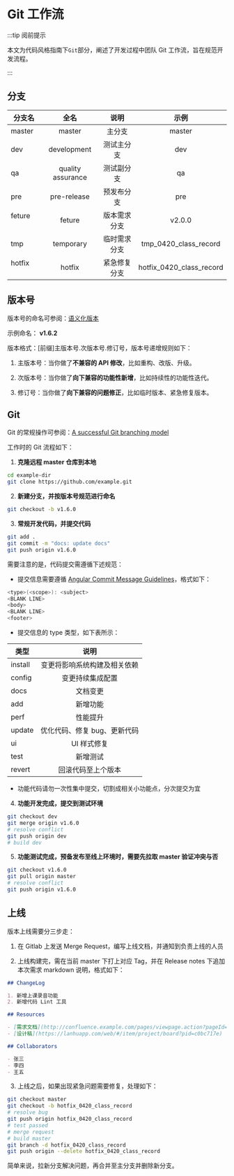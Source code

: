 # Git 工作流

:::tip 阅前提示

本文为代码风格指南下<code>Git</code>部分，阐述了开发过程中团队 Git 工作流，旨在规范开发流程。

:::

## 分支

| 分支名    |       全名        |     说明     |           示例           |
| --------- | :---------------: | :----------: | :----------------------: |
| master    |      master       |    主分支    |          master          |
| dev 　    |    development    |  测试主分支  |           dev            |
| qa 　     | quality assurance |  测试副分支  |            qa            |
| pre 　    |    pre-release    |  预发布分支  |           pre            |
| feture 　 |      feture       | 版本需求分支 |          v2.0.0          |
| tmp 　    |     temporary     | 临时需求分支 |  tmp_0420_class_record   |
| hotfix 　 |      hotfix       | 紧急修复分支 | hotfix_0420_class_record |

## 版本号

版本号的命名可参阅：[语义化版本](https://semver.org/lang/zh-CN/)

示例命名： **v1.6.2**

版本格式：[前缀]主版本号.次版本号.修订号，版本号递增规则如下：

1. 主版本号：当你做了**不兼容的 API 修改**，比如重构、改版、升级。

2. 次版本号：当你做了**向下兼容的功能性新增**，比如持续性的功能性迭代。

3. 修订号：当你做了**向下兼容的问题修正**，比如临时版本、紧急修复版本。

## Git

Git 的常规操作可参阅：[A successful Git branching model](https://nvie.com/posts/a-successful-git-branching-model/)

工作时的 Git 流程如下：

1. **克隆远程 master 仓库到本地**

```bash
cd example-dir
git clone https://github.com/example.git
```

2. **新建分支，并按版本号规范进行命名**

```bash
git checkout -b v1.6.0
```

3. **常规开发代码，并提交代码**

```bash
git add .
git commit -m "docs: update docs"
git push origin v1.6.0
```

需要注意的是，代码提交需遵循下述规范：

- 提交信息需要遵循 [Angular Commit Message Guidelines](https://github.com/angular/angular/blob/22b96b9/CONTRIBUTING.md#-commit-message-guidelines)，格式如下：

```java
<type>(<scope>): <subject>
<BLANK LINE>
<body>
<BLANK LINE>
<footer>
```

- 提交信息的 type 类型，如下表所示：

| 类型    |             说明             |
| ------- | :--------------------------: |
| install | 变更将影响系统构建及相关依赖 |
| config  |       变更持续集成配置       |
| docs    |           文档变更           |
| add     |           新增功能           |
| perf    |           性能提升           |
| update  | 优化代码、修复 bug、更新代码 |
| ui      |         UI 样式修复          |
| test    |           新增测试           |
| revert  |      回滚代码至上个版本      |

- 功能代码请勿一次性集中提交，切割成相关小功能点，分次提交为宜

4. **功能开发完成，提交到测试环境**

```bash
git checkout dev
git merge origin v1.6.0
# resolve conflict
git push origin dev
# build dev
```

5. **功能测试完成，预备发布至线上环境时，需要先拉取 master 验证冲突与否**

```bash
git checkout v1.6.0
git pull origin master
# resolve conflict
git push origin v1.6.0
```

## 上线

版本上线需要分三步走：

1. 在 Gitlab 上发送 Merge Request，编写上线文档，并通知到负责上线的人员

2. 上线构建完，需在当前 master 下打上对应 Tag，并在 Release notes 下追加本次需求 markdown 说明，格式如下：

```markdown
## ChangeLog

1. 新增上课录音功能
2. 新增代码 Lint 工具

## Resources

- [需求文档](http://confluence.example.com/pages/viewpage.action?pageId=5805663)
- [设计稿](https://lanhuapp.com/web/#/item/project/board?pid=c0bc717e)

## Collaborators

- 张三
- 李四
- 王五
```

3. 上线之后，如果出现紧急问题需要修复，处理如下：

```bash
git checkout master
git checkout -b hotfix_0420_class_record
# resolve bug
git push origin hotfix_0420_class_record
# test passed
# merge request
# build master
git branch -d hotfix_0420_class_record
git push origin --delete hotfix_0420_class_record
```

简单来说，拉新分支解决问题，再合并至主分支并删除新分支。
